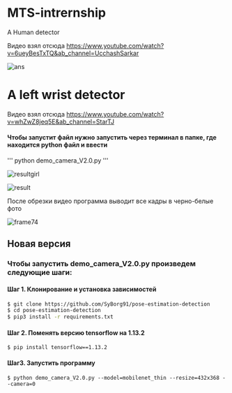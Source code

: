 # MTS-intrernship
A Human detector

Видео взял отсюда https://www.youtube.com/watch?v=6ueyBesTxTQ&ab_channel=UcchashSarkar

![ans](https://user-images.githubusercontent.com/33295142/104318277-3c91bb80-54f0-11eb-98c3-95bfb70233c3.gif)

# A left wrist detector

Видео взял отсюда https://www.youtube.com/watch?v=whZwZ8jeq5E&ab_channel=StarTJ
#### Чтобы запустит файл нужно запустить через терминал в папке, где находится python файл и ввести

'''
python demo_camera_V2.0.py
'''

![resultgirl](https://user-images.githubusercontent.com/33295142/105380064-8bd99980-5c1e-11eb-854d-95ed328f8485.gif)

![result](https://user-images.githubusercontent.com/33295142/105380311-ca6f5400-5c1e-11eb-9855-dc0b24b65313.gif)



После обрезки видео программа выводит все кадры в черно-белые фото

![frame74](https://user-images.githubusercontent.com/33295142/106120339-532e4880-6167-11eb-92f2-cf0d9798d166.jpg)

## Новая версия 
### Чтобы запустить demo_camera_V2.0.py произведем следующие шаги:

#### Шаг 1. Клонирование и  установка зависимостей

```bash
$ git clone https://github.com/SyBorg91/pose-estimation-detection
$ cd pose-estimation-detection
$ pip3 install -r requirements.txt
```


#### Шаг 2. Поменять версию tensorflow на 1.13.2
```
$ pip install tensorflow==1.13.2
```

#### Шаг3. Запустить программу

```
$ python demo_camera_V2.0.py --model=mobilenet_thin --resize=432x368 --camera=0
```


